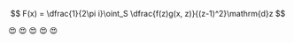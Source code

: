 $$
F(x) = \dfrac{1}{2\pi i}\oint_S \dfrac{f(z)g(x, z)}{(z-1)^2}\mathrm{d}z
$$

:heart_eyes: :heart_eyes: :heart_eyes: :heart_eyes: :heart_eyes:
